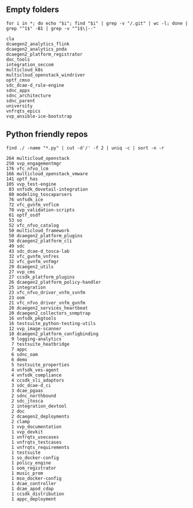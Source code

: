 ## Empty folders

`for i in *; do echo "$i"; find "$i" | grep -v "/.git" | wc -l; done | grep "^1$" -B1 | grep -v "^1$\|--"`

    cla
    dcaegen2_analytics_flink
    dcaegen2_analytics_pnda
    dcaegen2_platform_registrator
    doc_tools
    integration_seccom
    multicloud_k8s
    multicloud_openstack_windriver
    optf_cmso
    sdc_dcae-d_rule-engine
    sdnc_apps
    sdnc_architecture
    sdnc_parent
    university
    vnfrqts_epics
    vvp_ansible-ice-bootstrap

## Python friendly repos

`find ./ -name "*.py" | cut -d'/' -f 2 | uniq -c | sort -n -r`

    264 multicloud_openstack
    250 vvp_engagementmgr
    176 vfc_nfvo_lcm
    166 multicloud_openstack_vmware
    141 optf_has
    105 vvp_test-engine
     83 vnfsdk_dovetail-integration
     80 modeling_toscaparsers
     76 vnfsdk_ice
     72 vfc_gvnfm_vnflcm
     70 vvp_validation-scripts
     61 optf_osdf
     53 so
     52 vfc_nfvo_catalog
     50 multicloud_framework
     50 dcaegen2_platform_plugins
     50 dcaegen2_platform_cli
     49 sdc
     43 sdc_dcae-d_tosca-lab
     32 vfc_gvnfm_vnfres
     32 vfc_gvnfm_vnfmgr
     29 dcaegen2_utils
     27 vvp_cms
     27 ccsdk_platform_plugins
     26 dcaegen2_platform_policy-handler
     25 integration
     23 vfc_nfvo_driver_vnfm_svnfm
     23 oom
     21 vfc_nfvo_driver_vnfm_gvnfm
     20 dcaegen2_services_heartbeat
     20 dcaegen2_collectors_snmptrap
     16 vnfsdk_pkgtools
     16 testsuite_python-testing-utils
     12 vvp_image-scanner
     10 dcaegen2_platform_configbinding
      9 logging-analytics
      7 testsuite_heatbridge
      7 appc
      6 sdnc_oam
      6 demo
      5 testsuite_properties
      4 vnfsdk_ves-agent
      4 vnfsdk_compliance
      4 ccsdk_sli_adaptors
      3 sdc_dcae-d_ci
      3 dcae_pgaas
      2 sdnc_northbound
      2 sdc_jtosca
      2 integration_devtool
      2 doc
      2 dcaegen2_deployments
      2 clamp
      1 vvp_documentation
      1 vvp_devkit
      1 vnfrqts_usecases
      1 vnfrqts_testcases
      1 vnfrqts_requirements
      1 testsuite
      1 so_docker-config
      1 policy_engine
      1 oom_registrator
      1 music_prom
      1 mso_docker-config
      1 dcae_controller
      1 dcae_apod_cdap
      1 ccsdk_distribution
      1 appc_deployment
